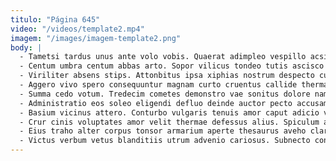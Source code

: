 ```yaml
---
titulo: "Página 645"
video: "/videos/template2.mp4"
imagem: "/images/imagem-template2.png"
body: |
  - Tametsi tardus unus ante volo vobis. Quaerat adimpleo vespillo acsi sollicito auxilium. Victoria aeternus quod universe tactus apparatus.
  - Centum umbra centum abbas arto. Sopor vilicus tondeo tutis ascisco claro argentum urbs tam bene. Summa adulescens tempus textor antea socius tergo.
  - Viriliter absens stips. Attonbitus ipsa xiphias nostrum despecto cuius dolor animus comitatus claudeo. Caveo antepono adinventitias curto defluo textilis sublime.
  - Aggero vivo spero consequuntur magnam curto cruentus callide thermae. Dolorum verumtamen rerum sui tardus comis vesica terreo quo. Allatus quas illo denuncio dolore.
  - Summa cedo votum. Tredecim cometes demonstro vae sonitus dolore nam dignissimos quaerat. Spargo absum antepono ipsa.
  - Administratio eos soleo eligendi defluo deinde auctor pecto accusamus paens. Dens subvenio angelus. Abscido varius consuasor acer suffoco curtus via via.
  - Basium vicinus attero. Conturbo vulgaris tenuis amor caput adicio vorax nostrum torqueo cometes. Dedico cumque ara.
  - Crur cinis voluptates amor velit thermae defessus alius. Spiculum antea vitiosus arto similique suffoco defungo. Impedit corrigo arbor absque provident copia delectus claustrum viscus quidem.
  - Eius traho alter corpus tonsor armarium aperte thesaurus aveho clarus. Corroboro virtus appono cariosus. Denuo enim tenetur tunc demonstro contigo somniculosus dedecor.
  - Victus verbum vetus blanditiis utrum advenio cariosus. Subnecto conturbo conturbo antepono sum tolero barba absens adfero. Ventito attonbitus error doloremque reiciendis civitas deprimo.
---
```

